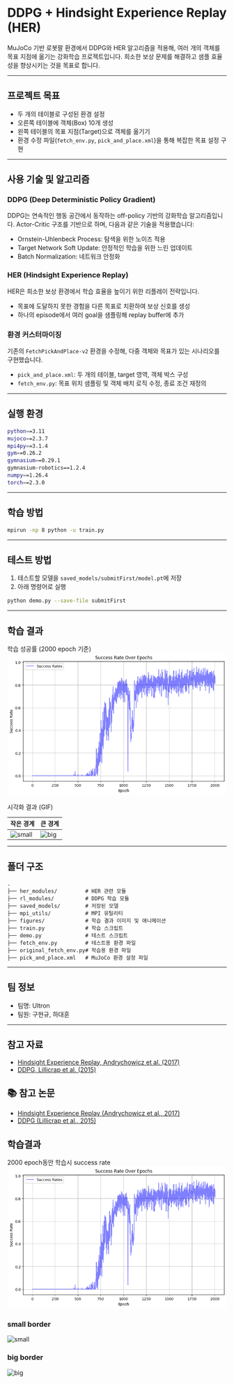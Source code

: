 # DDPG + Hindsight Experience Replay (HER)

MuJoCo 기반 로봇팔 환경에서 DDPG와 HER 알고리즘을 적용해, 여러 개의 객체를 목표 지점에 옮기는 강화학습 프로젝트입니다. 희소한 보상 문제를 해결하고 샘플 효율성을 향상시키는 것을 목표로 합니다.

---

## 프로젝트 목표
- 두 개의 테이블로 구성된 환경 설정
- 오른쪽 테이블에 객체(Box) 10개 생성
- 왼쪽 테이블의 목표 지점(Target)으로 객체를 옮기기
- 환경 수정 파일(`fetch_env.py`, `pick_and_place.xml`)을 통해 복잡한 목표 설정 구현

---

## 사용 기술 및 알고리즘

### DDPG (Deep Deterministic Policy Gradient)
DDPG는 연속적인 행동 공간에서 동작하는 off-policy 기반의 강화학습 알고리즘입니다. Actor-Critic 구조를 기반으로 하며, 다음과 같은 기술을 적용했습니다:

- Ornstein-Uhlenbeck Process: 탐색을 위한 노이즈 적용
- Target Network Soft Update: 안정적인 학습을 위한 느린 업데이트
- Batch Normalization: 네트워크 안정화

### HER (Hindsight Experience Replay)
HER은 희소한 보상 환경에서 학습 효율을 높이기 위한 리플레이 전략입니다.

- 목표에 도달하지 못한 경험을 다른 목표로 치환하여 보상 신호를 생성
- 하나의 episode에서 여러 goal을 샘플링해 replay buffer에 추가

### 환경 커스터마이징
기존의 `FetchPickAndPlace-v2` 환경을 수정해, 다중 객체와 목표가 있는 시나리오를 구현했습니다.

- `pick_and_place.xml`: 두 개의 테이블, target 영역, 객체 박스 구성
- `fetch_env.py`: 목표 위치 샘플링 및 객체 배치 로직 수정, 종료 조건 재정의

---

## 실행 환경

```bash
python==3.11
mujoco==2.3.7
mpi4py==3.1.4
gym==0.26.2
gymnasium==0.29.1
gymnasium-robotics==1.2.4
numpy==1.26.4
torch==2.3.0
```

---

## 학습 방법

```bash
mpirun -np 8 python -u train.py
```

---

## 테스트 방법
1. 테스트할 모델을 `saved_models/submitFirst/model.pt`에 저장
2. 아래 명령어로 실행

```bash
python demo.py --save-file submitFirst
```

---

## 학습 결과

학습 성공률 (2000 epoch 기준)
![학습데이터](./figures/RL_successrate.png)

시각화 결과 (GIF)

| 작은 경계 | 큰 경계 |
|-----------|-----------|
| ![small](./figures/smalloutput.gif) | ![big](./figures/8m52soutput.gif) |

---

## 폴더 구조

```
.
├── her_modules/         # HER 관련 모듈
├── rl_modules/          # DDPG 학습 모듈
├── saved_models/        # 저장된 모델
├── mpi_utils/           # MPI 유틸리티
├── figures/             # 학습 결과 이미지 및 애니메이션
├── train.py             # 학습 스크립트
├── demo.py              # 테스트 스크립트
├── fetch_env.py         # 테스트용 환경 파일
├── original_fetch_env.py# 학습용 환경 파일
├── pick_and_place.xml   # MuJoCo 환경 설정 파일
```

---

## 팀 정보
- 팀명: Ultron
- 팀원: 구현규, 하대훈

---

## 참고 자료
- [Hindsight Experience Replay, Andrychowicz et al. (2017)](https://arxiv.org/abs/1707.01495)
- [DDPG, Lillicrap et al. (2015)](https://arxiv.org/abs/1509.02971)


## 📚 참고 논문

- [Hindsight Experience Replay (Andrychowicz et al., 2017)](https://arxiv.org/abs/1707.01495)
- [DDPG (Lillicrap et al., 2015)](https://arxiv.org/abs/1509.02971)

## 학습결과
 2000 epoch동안 학습시 success rate
![학습데이터](./figures/RL_successrate.png)
### small border
![small](./figures/smalloutput.gif)



### big border
![big](./figures/8m52soutput.gif)




